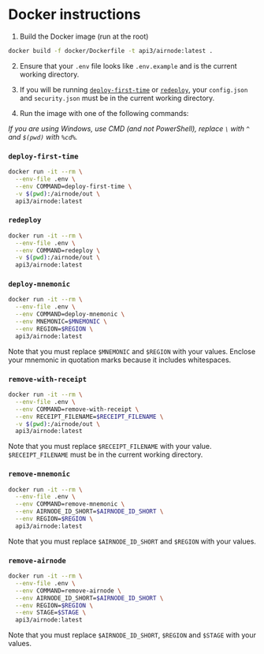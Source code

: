 # Docker instructions

1. Build the Docker image (run at the root)
```sh
docker build -f docker/Dockerfile -t api3/airnode:latest .
```

2. Ensure that your `.env` file looks like `.env.example` and is the current working directory.

3. If you will be running [`deploy-first-time`](#deploy-first-time) or [`redeploy`](#redeploy), your `config.json` and `security.json` must be in the current working directory.

4. Run the image with one of the following commands:

*If you are using Windows, use CMD (and not PowerShell), replace `\` with `^` and `$(pwd)` with `%cd%`.*

### `deploy-first-time`
```sh
docker run -it --rm \
  --env-file .env \
  --env COMMAND=deploy-first-time \
  -v $(pwd):/airnode/out \
  api3/airnode:latest
```

### `redeploy`

```sh
docker run -it --rm \
  --env-file .env \
  --env COMMAND=redeploy \
  -v $(pwd):/airnode/out \
  api3/airnode:latest
```

### `deploy-mnemonic`

```sh
docker run -it --rm \
  --env-file .env \
  --env COMMAND=deploy-mnemonic \
  --env MNEMONIC=$MNEMONIC \
  --env REGION=$REGION \
  api3/airnode:latest
```

Note that you must replace `$MNEMONIC` and `$REGION` with your values.
Enclose your mnemonic in quotation marks because it includes whitespaces.

### `remove-with-receipt`

```sh
docker run -it --rm \
  --env-file .env \
  --env COMMAND=remove-with-receipt \
  --env RECEIPT_FILENAME=$RECEIPT_FILENAME \
  -v $(pwd):/airnode/out \
  api3/airnode:latest
```

Note that you must replace `$RECEIPT_FILENAME` with your value.
`$RECEIPT_FILENAME` must be in the current working directory.

### `remove-mnemonic`

```sh
docker run -it --rm \
  --env-file .env \
  --env COMMAND=remove-mnemonic \
  --env AIRNODE_ID_SHORT=$AIRNODE_ID_SHORT \
  --env REGION=$REGION \
  api3/airnode:latest
```

Note that you must replace `$AIRNODE_ID_SHORT` and `$REGION` with your values.

### `remove-airnode`

```sh
docker run -it --rm \
  --env-file .env \
  --env COMMAND=remove-airnode \
  --env AIRNODE_ID_SHORT=$AIRNODE_ID_SHORT \
  --env REGION=$REGION \
  --env STAGE=$STAGE \
  api3/airnode:latest
```

Note that you must replace `$AIRNODE_ID_SHORT`, `$REGION` and `$STAGE` with your values.
